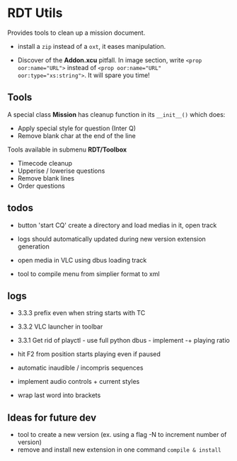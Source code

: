 # RDT Utils

Provides tools to clean up a mission document.

- install a ```zip``` instead of a ```oxt```, it eases manipulation.

- Discover of the **Addon.xcu** pitfall. In image section, write ```<prop oor:name="URL">``` 
instead of ```<prop oor:name="URL" oor:type="xs:string">```. It will spare you time!

## Tools

A special class **Mission** has cleanup function in its ```__init__()``` which does:

- Apply special style for question (Inter Q)
- Remove blank char at the end of the line

Tools available in submenu **RDT/Toolbox**

- Timecode cleanup
- Upperise / lowerise questions 
- Remove blank lines
- Order questions
 

## todos

- button 'start CQ' create a directory and load medias in it, open track
- logs should automatically updated during new version extension generation

- open media in VLC using dbus loading track

- tool to compile menu from simplier format to xml


## logs

- 3.3.3 prefix even when string starts with TC
- 3.3.2 VLC launcher in toolbar

- 3.3.1 Get rid of playctl - use full python dbus - implement -+ playing ratio
  
- hit F2 from position starts playing even if paused
  
- automatic inaudible / incompris sequences
  
- implement audio controls + current styles
  
- wrap last word into brackets



## Ideas for future dev

- tool to create a new version (ex. using a flag -N to increment number of version)
- remove and install new extension in one command ```compile & install```

